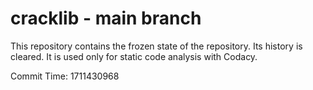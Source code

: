 # cracklib - main branch

This repository contains the frozen state of the repository.
Its history is cleared. It is used only for static code
analysis with Codacy.

Commit Time: 1711430968